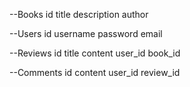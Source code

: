 --Books
    id
    title
    description
    author

--Users
    id
    username
    password
    email

--Reviews
    id
    title
    content
    user_id
    book_id

--Comments
    id
    content
    user_id
    review_id